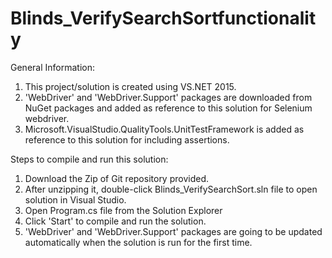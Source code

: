 # Blinds_VerifySearchSortfunctionality

General Information:
1. This project/solution is created using VS.NET 2015.
2. 'WebDriver' and 'WebDriver.Support' packages are downloaded from NuGet packages and added as reference to this solution for Selenium webdriver.
3. Microsoft.VisualStudio.QualityTools.UnitTestFramework is added as reference to this solution for including assertions.

Steps to compile and run this solution:
1. Download the Zip of Git repository provided.
2. After unzipping it, double-click Blinds_VerifySearchSort.sln file to open solution in Visual Studio.
3. Open Program.cs file from the Solution Explorer
4. Click 'Start' to compile and run the solution.
5. 'WebDriver' and 'WebDriver.Support' packages are going to be updated automatically when the solution is run for the first time.
